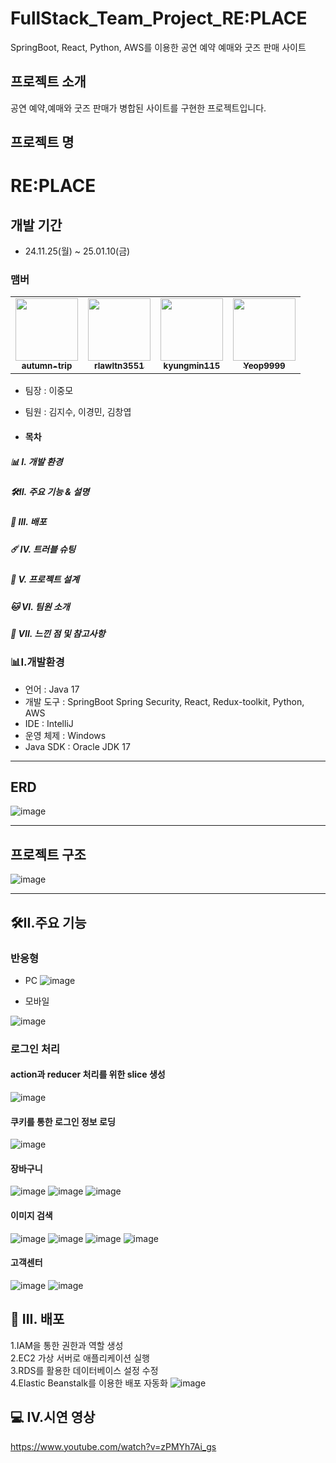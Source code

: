 # FullStack_Team_Project_RE:PLACE
SpringBoot, React, Python, AWS를 이용한 공연 예약 예매와 굿즈 판매 사이트

## 프로젝트 소개
공연 예약,예매와 굿즈 판매가 병합된 사이트를 구현한 프로젝트입니다.

## 프로젝트 명 

# RE:PLACE

## 개발 기간

- 24.11.25(월) ~ 25.01.10(금)

### 맴버
<table>
  <tr>
    <td align="center"><a href="https://github.com/autumn-trip"><img src="https://avatars.githubusercontent.com/autumn-trip" width="100px;" alt=""/><br /><sub><b>autumn-trip</b></sub></a></td>
    <td align="center"><a href="https://github.com/rlawltn3551"><img src="https://avatars.githubusercontent.com/rlawltn3551" width="100px;" alt=""/><br /><sub><b>rlawltn3551</b></sub></a></td>
    <td align="center"><a href="https://github.com/kyungmin115"><img src="https://avatars.githubusercontent.com/kyungmin115" width="100px;" alt=""/><br /><sub><b>kyungmin115</b></sub></a></td>
     <td align="center"><a href="https://github.com/Yeop9999"><img src="https://avatars.githubusercontent.com/Yeop9999" width="100px;" alt=""/><br /><sub><b>Yeop9999</b></sub></a></td>
  </tr>
</table>

- 팀장 : 이중모
- 팀원 : 김지수, 이경민, 김창엽
  
- #### 목차

##### 📊 I. 개발 환경

##### 🛠II. 주요 기능 & 설명

##### 📑 III. 배포

##### ☄️ IV. 트러블 슈팅  

##### 📑 V. 프로젝트 설계

##### 🐱 VI. 팀원 소개

##### 🙇 VII. 느낀 점 및 참고사항


### 📊I.개발환경
- 언어 : Java 17
- 개발 도구 : SpringBoot Spring Security, React, Redux-toolkit, Python, AWS
- IDE : IntelliJ
- 운영 체제 : Windows
- Java SDK : Oracle JDK 17

- ---
## ERD
![image](https://github.com/user-attachments/assets/92f8894c-d50e-4d90-909e-4e3e157ad0ef)

---
## 프로젝트 구조
![image](https://github.com/user-attachments/assets/6f139c1b-74e4-4484-8ed2-3228bf159743)

---
##  🛠II.주요 기능

### 반응형
- PC
  ![image](https://github.com/user-attachments/assets/0e50e1a1-6464-4c4e-a658-be2188acff67)
  
- 모바일
  
 ![image](https://github.com/user-attachments/assets/c94c2193-5f89-4a1b-aa62-3389df99f4ac)

### 로그인 처리

#### action과 reducer 처리를 위한 slice 생성
![image](https://github.com/user-attachments/assets/d7cc1cd8-5b81-4074-9216-584336d7d694)

#### 쿠키를 통한 로그인 정보 로딩
![image](https://github.com/user-attachments/assets/a10733de-aa27-4bbf-b544-7ca75df4f46b)


#### 장바구니
![image](https://github.com/user-attachments/assets/69c4bc82-63c3-43ac-bcc8-6474321698d5)
![image](https://github.com/user-attachments/assets/7ef0ba30-20b8-4b97-b26a-2d68562c2d64)
![image](https://github.com/user-attachments/assets/4b093661-d2e9-4cb1-b7d8-3926e6896721)

#### 이미지 검색
![image](https://github.com/user-attachments/assets/edaa4699-5fcb-4c44-a060-73a5bf8c4069)
![image](https://github.com/user-attachments/assets/e156da96-8fa9-4d25-a9d6-f38bccc6e388)
![image](https://github.com/user-attachments/assets/12361f78-60a0-4703-8928-8b6c1918028d)
![image](https://github.com/user-attachments/assets/f5ebef84-8f02-4058-be1d-0f82f927862d)

#### 고객센터
![image](https://github.com/user-attachments/assets/95a43c6f-bf65-49bf-b07f-8b7bee16c408)
![image](https://github.com/user-attachments/assets/ec6680d1-1fc5-48d5-bf57-7ec8c061fc3e)



## 📑 III. 배포

1.IAM을 통한 권한과 역할 생성<br>
2.EC2 가상 서버로 애플리케이션 실행<br>
3.RDS를 활용한 데이터베이스 설정 수정<br>
4.Elastic Beanstalk를 이용한 배포 자동화 
![image](https://github.com/user-attachments/assets/17fbf62c-c4fa-4aaf-a25d-273bd73bba03)


## 💻  IV.시연 영상
https://www.youtube.com/watch?v=zPMYh7Ai_gs











